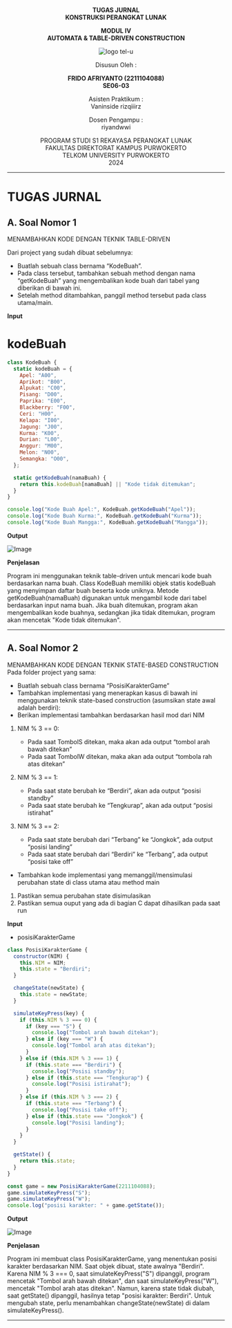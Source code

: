 <div align="center">

**TUGAS JURNAL**  
**KONSTRUKSI PERANGKAT LUNAK**

**MODUL IV**  
**AUTOMATA & TABLE-DRIVEN CONSTRUCTION**

![logo tel-u](https://github.com/user-attachments/assets/3a44181d-9c92-47f6-8cf0-87755117fd99)

Disusun Oleh :

**FRIDO AFRIYANTO (2211104088)**  
**SE06-03**

Asisten Praktikum :  
Vaninside
rizqiiirz

Dosen Pengampu :  
riyandwwi

PROGRAM STUDI S1 REKAYASA PERANGKAT LUNAK  
FAKULTAS DIREKTORAT KAMPUS PURWOKERTO  
TELKOM UNIVERSITY PURWOKERTO  
2024

</div>

---

# TUGAS JURNAL

## A. Soal Nomor 1

MENAMBAHKAN KODE DENGAN TEKNIK TABLE-DRIVEN

Dari project yang sudah dibuat sebelumnya:

- Buatlah sebuah class bernama “KodeBuah”.
- Pada class tersebut, tambahkan sebuah method dengan nama “getKodeBuah” yang mengembalikan kode buah dari tabel yang diberikan di bawah ini.
- Setelah method ditambahkan, panggil method tersebut pada class utama/main.

**Input**

# kodeBuah

```js
class KodeBuah {
  static kodeBuah = {
    Apel: "A00",
    Aprikot: "B00",
    Alpukat: "C00",
    Pisang: "D00",
    Paprika: "E00",
    Blackberry: "F00",
    Ceri: "H00",
    Kelapa: "I00",
    Jagung: "J00",
    Kurma: "K00",
    Durian: "L00",
    Anggur: "M00",
    Melon: "N00",
    Semangka: "O00",
  };

  static getKodeBuah(namaBuah) {
    return this.kodeBuah[namaBuah] || "Kode tidak ditemukan";
  }
}

console.log("Kode Buah Apel:", KodeBuah.getKodeBuah("Apel"));
console.log("Kode Buah Kurma:", KodeBuah.getKodeBuah("Kurma"));
console.log("Kode Buah Mangga:", KodeBuah.getKodeBuah("Mangga"));
```

**Output**

![Image](https://github.com/user-attachments/assets/ba708cab-bac2-4178-a823-e463b924b9d3)

**Penjelasan**

Program ini menggunakan teknik table-driven untuk mencari kode buah berdasarkan nama buah. Class KodeBuah memiliki objek statis kodeBuah yang menyimpan daftar buah beserta kode uniknya. Metode getKodeBuah(namaBuah) digunakan untuk mengambil kode dari tabel berdasarkan input nama buah. Jika buah ditemukan, program akan mengembalikan kode buahnya, sedangkan jika tidak ditemukan, program akan mencetak "Kode tidak ditemukan".

---

## A. Soal Nomor 2

MENAMBAHKAN KODE DENGAN TEKNIK STATE-BASED CONSTRUCTION
Pada folder project yang sama:

- Buatlah sebuah class bernama “PosisiKarakterGame”
- Tambahkan implementasi yang menerapkan kasus di bawah ini menggunakan teknik state-based construction (asumsikan state awal adalah berdiri):
- Berikan implementasi tambahkan berdasarkan hasil mod dari NIM

1. NIM % 3 == 0:

   - Pada saat TombolS ditekan, maka akan ada output “tombol arah bawah ditekan”
   - Pada saat TombolW ditekan, maka akan ada output “tombola rah atas ditekan”

2. NIM % 3 == 1:

   - Pada saat state berubah ke “Berdiri”, akan ada output “posisi standby”
   - Pada saat state berubah ke “Tengkurap”, akan ada output “posisi istirahat”

3. NIM % 3 == 2:

   - Pada saat state berubah dari “Terbang” ke “Jongkok”, ada output “posisi landing”
   - Pada saat state berubah dari “Berdiri” ke “Terbang”, ada output “posisi take off”

- Tambahkan kode implementasi yang memanggil/mensimulasi perubahan state di class utama atau
  method main

1. Pastikan semua perubahan state disimulasikan
2. Pastikan semua ouput yang ada di bagian C dapat dihasilkan pada saat run

**Input**

- posisiKarakterGame

```js
class PosisiKarakterGame {
  constructor(NIM) {
    this.NIM = NIM;
    this.state = "Berdiri";
  }

  changeState(newState) {
    this.state = newState;
  }

  simulateKeyPress(key) {
    if (this.NIM % 3 === 0) {
      if (key === "S") {
        console.log("Tombol arah bawah ditekan");
      } else if (key === "W") {
        console.log("Tombol arah atas ditekan");
      }
    } else if (this.NIM % 3 === 1) {
      if (this.state === "Berdiri") {
        console.log("Posisi standby");
      } else if (this.state === "Tengkurap") {
        console.log("Posisi istirahat");
      }
    } else if (this.NIM % 3 === 2) {
      if (this.state === "Terbang") {
        console.log("Posisi take off");
      } else if (this.state === "Jongkok") {
        console.log("Posisi landing");
      }
    }
  }

  getState() {
    return this.state;
  }
}

const game = new PosisiKarakterGame(2211104088);
game.simulateKeyPress("S");
game.simulateKeyPress("W");
console.log("posisi karakter: " + game.getState());

```

**Output**

![Image](https://github.com/user-attachments/assets/e2bb67e7-5bb3-4e5e-9c11-26973b076459)

**Penjelasan**

Program ini membuat class PosisiKarakterGame, yang menentukan posisi karakter berdasarkan NIM. Saat objek dibuat, state awalnya "Berdiri". Karena NIM % 3 === 0, saat simulateKeyPress("S") dipanggil, program mencetak "Tombol arah bawah ditekan", dan saat simulateKeyPress("W"), mencetak "Tombol arah atas ditekan". Namun, karena state tidak diubah, saat getState() dipanggil, hasilnya tetap "posisi karakter: Berdiri". Untuk mengubah state, perlu menambahkan changeState(newState) di dalam simulateKeyPress().

---
